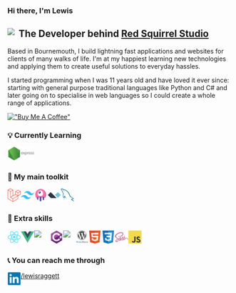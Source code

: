 ### Hi there, I'm Lewis  
## <img width="25" align="left" src="http://lewisraggett.winchesterdigital.co.uk/img/logo.png"> The Developer behind [Red Squirrel Studio](https://redsquirrel.studio)
Based in Bournemouth, I build lightning fast applications and websites for clients of many walks of life. I'm at my happiest learning new technologies and applying them to create useful solutions to everyday hassles.

I started programming when I was 11 years old and have loved it ever since: starting with general purpose traditional languages like Python and C# and later going on to specialise in web languages so I could create a whole range of applications.

[!["Buy Me A Coffee"](https://www.buymeacoffee.com/assets/img/custom_images/orange_img.png)](https://www.buymeacoffee.com/redsquirrelstudio)

### 💡 Currently Learning
<img width="30" align="left" src="https://raw.githubusercontent.com/devicons/devicon/master/icons/nodejs/nodejs-original.svg">
<img width="30" align="left" src="https://raw.githubusercontent.com/devicons/devicon/master/icons/express/express-original-wordmark.svg">
<br><br>

### 🧰 My main toolkit 
  

<img width="30" align="left" src="https://raw.githubusercontent.com/devicons/devicon/master/icons/laravel/laravel-original.svg">
<img width="30" align="left" src="https://raw.githubusercontent.com/devicons/devicon/master/icons/tailwindcss/tailwindcss-original.svg">
<img width="30" align="left" src="https://raw.githubusercontent.com/devicons/devicon/master/icons/livewire/livewire-original.svg">
<img width="30" align="left" src="https://raw.githubusercontent.com/devicons/devicon/master/icons/alpinejs/alpinejs-original.svg">
<img width="30" align="left" src="https://raw.githubusercontent.com/devicons/devicon/master/icons/mysql/mysql-original.svg"><br><br>
  
### 🔧 Extra skills  
  
<img width="30" align="left" src="https://raw.githubusercontent.com/devicons/devicon/master/icons/react/react-original.svg">
<img width="30" align="left" src="https://raw.githubusercontent.com/devicons/devicon/master/icons/vuejs/vuejs-original.svg">
<img width="35" align="left" src="https://d33wubrfki0l68.cloudfront.net/6ff34ec8760318b99888ee4b75d1e265170a84b9/6479c/logos/nuxt.svg">
<img width="30" align="left" src="https://raw.githubusercontent.com/devicons/devicon/master/icons/csharp/csharp-original.svg">
<img width="28" align="left" src="https://firebase.google.com/downloads/brand-guidelines/SVG/logo-vertical.svg">
<img width="28" align="left" src="https://raw.githubusercontent.com/devicons/devicon/master/icons/wordpress/wordpress-original.svg">
<img width="30" align="left" src="https://raw.githubusercontent.com/devicons/devicon/master/icons/html5/html5-original.svg">
<img width="30" align="left" src="https://raw.githubusercontent.com/devicons/devicon/master/icons/css3/css3-original.svg">
<img width="30" align="left" src="https://raw.githubusercontent.com/devicons/devicon/master/icons/sass/sass-original.svg">
<img width="30" align="left" src="https://raw.githubusercontent.com/devicons/devicon/master/icons/javascript/javascript-original.svg"><br><br>


### 📞 You can reach me through

[<img width="30" align="left" src="https://raw.githubusercontent.com/devicons/devicon/master/icons/linkedin/linkedin-original.svg"> /lewisraggett](https://www.linkedin.com/in/lewisraggett/)  <br><br>
